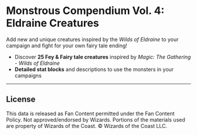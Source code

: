 # Monstrous Compendium Vol. 4: Eldraine Creatures

Add new and unique creatures inspired by the _Wilds of Eldraine_ to your campaign and fight for your own fairy tale ending!

* Discover **25 Fey & Fairy tale creatures** inspired by _Magic: The Gathering - Wilds of Eldraine_
* **Detailed stat blocks** and descriptions to use the monsters in your campaigns

---

## License

This data is released as Fan Content permitted under the Fan Content Policy. Not approved/endorsed by Wizards. Portions of the materials used are property of Wizards of the Coast. © Wizards of the Coast LLC.
